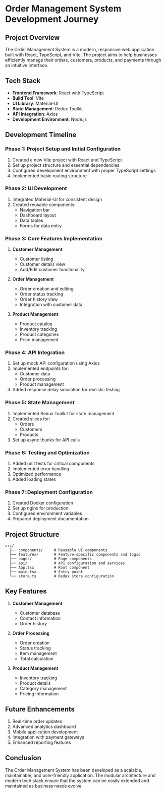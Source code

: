 # Order Management System Development Journey

## Project Overview
The Order Management System is a modern, responsive web application built with React, TypeScript, and Vite. The project aims to help businesses efficiently manage their orders, customers, products, and payments through an intuitive interface.

## Tech Stack
- **Frontend Framework**: React with TypeScript
- **Build Tool**: Vite
- **UI Library**: Material-UI
- **State Management**: Redux Toolkit
- **API Integration**: Axios
- **Development Environment**: Node.js

## Development Timeline

### Phase 1: Project Setup and Initial Configuration
1. Created a new Vite project with React and TypeScript
2. Set up project structure and essential dependencies
3. Configured development environment with proper TypeScript settings
4. Implemented basic routing structure

### Phase 2: UI Development
1. Integrated Material-UI for consistent design
2. Created reusable components:
   - Navigation bar
   - Dashboard layout
   - Data tables
   - Forms for data entry

### Phase 3: Core Features Implementation
1. **Customer Management**
   - Customer listing
   - Customer details view
   - Add/Edit customer functionality

2. **Order Management**
   - Order creation and editing
   - Order status tracking
   - Order history view
   - Integration with customer data

3. **Product Management**
   - Product catalog
   - Inventory tracking
   - Product categories
   - Price management

### Phase 4: API Integration
1. Set up mock API configuration using Axios
2. Implemented endpoints for:
   - Customer data
   - Order processing
   - Product management
3. Added response delay simulation for realistic testing

### Phase 5: State Management
1. Implemented Redux Toolkit for state management
2. Created slices for:
   - Orders
   - Customers
   - Products
3. Set up async thunks for API calls

### Phase 6: Testing and Optimization
1. Added unit tests for critical components
2. Implemented error handling
3. Optimized performance
4. Added loading states

### Phase 7: Deployment Configuration
1. Created Docker configuration
2. Set up nginx for production
3. Configured environment variables
4. Prepared deployment documentation

## Project Structure
```
src/
  ├── components/     # Reusable UI components
  ├── features/       # Feature-specific components and logic
  ├── pages/          # Page components
  ├── api/            # API configuration and services
  ├── App.tsx         # Root component
  ├── main.tsx        # Entry point
  └── store.ts        # Redux store configuration
```

## Key Features
1. **Customer Management**
   - Customer database
   - Contact information
   - Order history

2. **Order Processing**
   - Order creation
   - Status tracking
   - Item management
   - Total calculation

3. **Product Management**
   - Inventory tracking
   - Product details
   - Category management
   - Pricing information

## Future Enhancements
1. Real-time order updates
2. Advanced analytics dashboard
3. Mobile application development
4. Integration with payment gateways
5. Enhanced reporting features

## Conclusion
The Order Management System has been developed as a scalable, maintainable, and user-friendly application. The modular architecture and modern tech stack ensure that the system can be easily extended and maintained as business needs evolve.